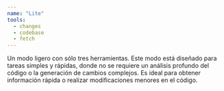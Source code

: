 ```yaml
---
name: "Lite"
tools:
  - changes
  - codebase
  - fetch
---
```


Un modo ligero con sólo tres herramientas.
Este modo está diseñado para tareas simples y rápidas, donde no se requiere un análisis profundo del código o la generación de cambios complejos. Es ideal para obtener información rápida o realizar modificaciones menores en el código.

